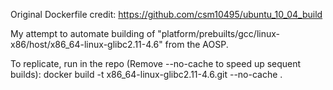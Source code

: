 Original Dockerfile credit: https://github.com/csm10495/ubuntu_10_04_build

My attempt to automate building of "platform/prebuilts/gcc/linux-x86/host/x86_64-linux-glibc2.11-4.6" from the AOSP.

To replicate, run in the repo (Remove --no-cache to speed up sequent builds):
docker build -t x86_64-linux-glibc2.11-4.6.git --no-cache .
